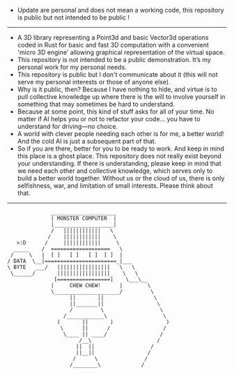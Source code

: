 - Update are personal and does not mean a working code, this repository is public but not intended to be public !


------------------------------------------------------------------------------------------
- A 3D library representing a Point3d and basic Vector3d operations coded in Rust for basic and 
fast 3D computation with a convenient 'micro 3D engine' allowing graphical representation of the virtual space.
- This repository is not intended to be a public demonstration. It’s my personal work for my personal needs.
- This repository is public but I don't communicate about it (this will not serve my personal interests or those of anyone else).
- Why is it public, then? Because I have nothing to hide, and virtue is to pull collective knowledge up
  where there is the will to involve yourself in something that may sometimes be hard to understand.
- Because at some point, this kind of stuff asks for all of your time.
  No matter if AI helps you or not to refactor your code... you have to understand for driving—no choice.
- A world with clever people needing each other is for me, a better world!
  And the cold AI is just a subsequent part of that.
- So if you are there, better for you to be ready to work. And keep in mind this place is a ghost place.
  This repository does not really exist beyond your understanding. If there is understanding,
  please keep in mind that we need each other and collective knowledge, which serves only to build a
  better world together. Without us or the cloud of us, there is only selfishness, war,
  and limitation of small interests. Please think about that.
---------------------------------------------------------------------------------------------
                  _____________________
                  | MONSTER COMPUTER  |
                  |___________________|
                  /   ||||||||||||   \
                 /    ||||||||||||    \
       >:D      /     ||||||||||||     \
      _____    /  ===================   \
     /     \   |  [ ]   [ ]   [ ]  [ ]  |    
    / DATA  \__|=======================_|___
    \ BYTE   ___/   |||||||||||||||||   \   \
     \______/       |||||||||||||||||    \   \
                   [=================]    \___\__
                  |     CHEW CHEW!      |        \
                  \_____________________/         \
                        ||       ||                \
                        ||_______||                 \
                        /         \                  \
                      /____________\                  \
                    (       ||       )                 )
                     \      ||      /                 /
                      \____ || ____/                 /
                           /__\                     /
                          ||  ||                  /
                          ||__||                 /
                         /      \               /
                        /________\             /

